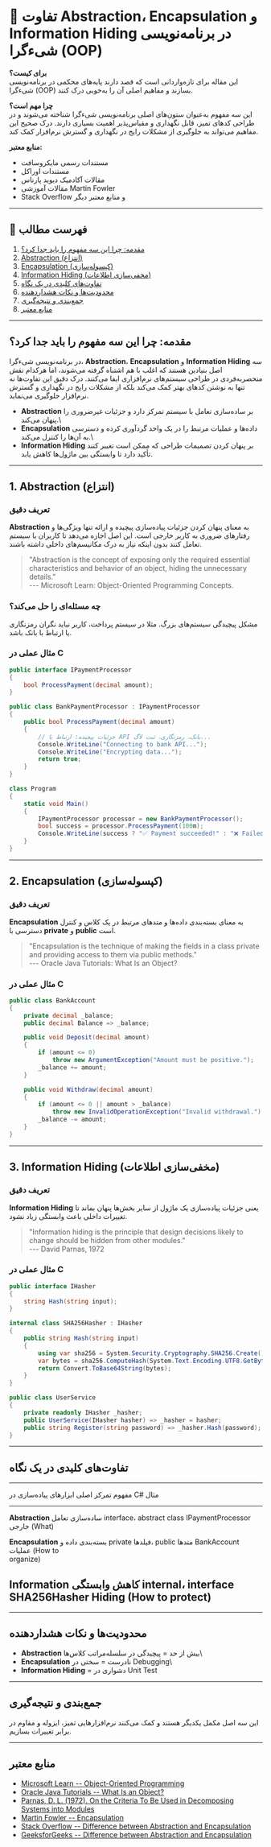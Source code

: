 ﻿# 📘 تفاوت Abstraction، Encapsulation و Information Hiding در برنامه‌نویسی شیءگرا (OOP)

**برای کیست؟**\
این مقاله برای تازه‌واردانی است که قصد دارند پایه‌های محکمی در برنامه‌نویسی
شیءگرا (OOP) بسازند و مفاهیم اصلی آن را به‌خوبی درک کنند.

**چرا مهم است؟**\
این سه مفهوم به‌عنوان ستون‌های اصلی برنامه‌نویسی شیءگرا شناخته می‌شوند و در
طراحی کدهای تمیز، قابل نگهداری و مقیاس‌پذیر اهمیت بسیاری دارند. درک صحیح
این مفاهیم می‌تواند به جلوگیری از مشکلات رایج در نگهداری و گسترش نرم‌افزار
کمک کند.

**منابع معتبر:**

-   مستندات رسمی مایکروسافت
-   مستندات اوراکل
-   مقالات آکادمیک دیوید پارناس
-   مقالات آموزشی Martin Fowler
-   Stack Overflow و منابع معتبر دیگر

------------------------------------------------------------------------

## 🔗 فهرست مطالب

1.  [مقدمه: چرا این سه مفهوم را باید جدا
    کرد؟](#مقدمه-چرا-این-سه-مفهوم-را-باید-جدا-کرد)
2.  [Abstraction (انتزاع)](#abstraction-انتزاع)
3.  [Encapsulation (کپسوله‌سازی)](#encapsulation-کپسوله‌سازی)
4.  [Information Hiding (مخفی‌سازی
    اطلاعات)](#information-hiding-مخفی‌سازی-اطلاعات)
5.  [تفاوت‌های کلیدی در یک نگاه](#تفاوت‌های-کلیدی-در-یک-نگاه)
6.  [محدودیت‌ها و نکات هشداردهنده](#محدودیت‌ها-و-نکات-هشداردهنده)
7.  [جمع‌بندی و نتیجه‌گیری](#جمع‌بندی-و-نتیجه‌گیری)
8.  [منابع معتبر](#منابع-معتبر)

------------------------------------------------------------------------

## مقدمه: چرا این سه مفهوم را باید جدا کرد؟

در برنامه‌نویسی شیءگرا، **Abstraction**، **Encapsulation** و
**Information Hiding** سه اصل بنیادین هستند که اغلب با هم اشتباه گرفته
می‌شوند، اما هرکدام نقش منحصربه‌فردی در طراحی سیستم‌های نرم‌افزاری ایفا
می‌کنند. درک دقیق این تفاوت‌ها نه تنها به نوشتن کدهای بهتر کمک می‌کند بلکه
از مشکلات رایج در نگهداری و گسترش نرم‌افزار جلوگیری می‌نماید.

-   **Abstraction** بر ساده‌سازی تعامل با سیستم تمرکز دارد و جزئیات
    غیرضروری را پنهان می‌کند.\
-   **Encapsulation** داده‌ها و عملیات مرتبط را در یک واحد گردآوری کرده و
    دسترسی به آن‌ها را کنترل می‌کند.\
-   **Information Hiding** بر پنهان کردن تصمیمات طراحی که ممکن است تغییر
    کنند تأکید دارد تا وابستگی بین ماژول‌ها کاهش یابد.

------------------------------------------------------------------------

## 1. Abstraction (انتزاع)

### تعریف دقیق

**Abstraction** به معنای پنهان کردن جزئیات پیاده‌سازی پیچیده و ارائه تنها
ویژگی‌ها و رفتارهای ضروری به کاربر خارجی است. این اصل اجازه می‌دهد تا
کاربران با سیستم تعامل کنند بدون اینکه نیاز به درک مکانیسم‌های داخلی
داشته باشند.

> "Abstraction is the concept of exposing only the required essential
> characteristics and behavior of an object, hiding the unnecessary
> details."\
> --- Microsoft Learn: Object-Oriented Programming Concepts.

### چه مسئله‌ای را حل می‌کند؟

مشکل پیچیدگی سیستم‌های بزرگ. مثلا در سیستم پرداخت، کاربر نباید نگران
رمزنگاری یا ارتباط با بانک باشد.

### مثال عملی در C

``` csharp
public interface IPaymentProcessor
{
    bool ProcessPayment(decimal amount);
}

public class BankPaymentProcessor : IPaymentProcessor
{
    public bool ProcessPayment(decimal amount)
    {
        // جزئیات پیچیده: ارتباط با API بانک، رمزنگاری، ثبت لاگ...
        Console.WriteLine("Connecting to bank API...");
        Console.WriteLine("Encrypting data...");
        return true;
    }
}

class Program
{
    static void Main()
    {
        IPaymentProcessor processor = new BankPaymentProcessor();
        bool success = processor.ProcessPayment(100m);
        Console.WriteLine(success ? "✅ Payment succeeded!" : "❌ Failed!");
    }
}
```

------------------------------------------------------------------------

## 2. Encapsulation (کپسوله‌سازی)

### تعریف دقیق

**Encapsulation** به معنای بسته‌بندی داده‌ها و متدهای مرتبط در یک کلاس و
کنترل دسترسی با **private** و **public** است.

> "Encapsulation is the technique of making the fields in a class
> private and providing access to them via public methods."\
> --- Oracle Java Tutorials: What Is an Object?

### مثال عملی در C

``` csharp
public class BankAccount
{
    private decimal _balance;
    public decimal Balance => _balance;

    public void Deposit(decimal amount)
    {
        if (amount <= 0)
            throw new ArgumentException("Amount must be positive.");
        _balance += amount;
    }

    public void Withdraw(decimal amount)
    {
        if (amount <= 0 || amount > _balance)
            throw new InvalidOperationException("Invalid withdrawal.");
        _balance -= amount;
    }
}
```

------------------------------------------------------------------------

## 3. Information Hiding (مخفی‌سازی اطلاعات)

### تعریف دقیق

**Information Hiding** یعنی جزئیات پیاده‌سازی یک ماژول از سایر بخش‌ها
پنهان بماند تا تغییرات داخلی باعث وابستگی زیاد نشود.

> "Information hiding is the principle that design decisions likely to
> change should be hidden from other modules."\
> --- David Parnas, 1972

### مثال عملی در C

``` csharp
public interface IHasher
{
    string Hash(string input);
}

internal class SHA256Hasher : IHasher
{
    public string Hash(string input)
    {
        using var sha256 = System.Security.Cryptography.SHA256.Create();
        var bytes = sha256.ComputeHash(System.Text.Encoding.UTF8.GetBytes(input));
        return Convert.ToBase64String(bytes);
    }
}

public class UserService
{
    private readonly IHasher _hasher;
    public UserService(IHasher hasher) => _hasher = hasher;
    public string Register(string password) => _hasher.Hash(password);
}
```

------------------------------------------------------------------------

## تفاوت‌های کلیدی در یک نگاه

  --------------------------------------------------------------------------------------------
  مفهوم               تمرکز اصلی       ابزارهای پیاده‌سازی در C#            مثال
  ------------------- ---------------- ----------------------------------- -------------------
  **Abstraction**     ساده‌سازی تعامل   interface، abstract class           IPaymentProcessor
                      خارجی (What)                                         

  **Encapsulation**   بسته‌بندی داده و  private فیلدها، public متدها        BankAccount
                      عملیات (How to                                       
                      organize)                                            

  **Information       کاهش وابستگی     internal، interface                 SHA256Hasher
  Hiding**            (How to protect)                                     
  --------------------------------------------------------------------------------------------

------------------------------------------------------------------------

## محدودیت‌ها و نکات هشداردهنده

-   **Abstraction** بیش از حد = پیچیدگی در سلسله‌مراتب کلاس‌ها\
-   **Encapsulation** نادرست = سختی در Debugging\
-   **Information Hiding** = دشواری در Unit Test

------------------------------------------------------------------------

## جمع‌بندی و نتیجه‌گیری

این سه اصل مکمل یکدیگر هستند و کمک می‌کنند نرم‌افزارهایی تمیز، ایزوله و
مقاوم در برابر تغییرات بسازیم.

------------------------------------------------------------------------

## منابع معتبر

-   [Microsoft Learn -- Object-Oriented
    Programming](https://learn.microsoft.com/en-us/dotnet/csharp/fundamentals/object-oriented/)
-   [Oracle Java Tutorials -- What Is an
    Object?](https://docs.oracle.com/javase/tutorial/java/concepts/object.html)
-   [Parnas, D. L. (1972). On the Criteria To Be Used in Decomposing
    Systems into Modules](https://dl.acm.org/doi/10.1145/361598.361623)
-   [Martin Fowler --
    Encapsulation](https://martinfowler.com/bliki/Encapsulation.html)
-   [Stack Overflow -- Difference between Abstraction and
    Encapsulation](https://stackoverflow.com/questions/742341/difference-between-abstraction-and-encapsulation)
-   [GeeksforGeeks -- Difference between Abstraction and
    Encapsulation](https://www.geeksforgeeks.org/difference-between-abstraction-and-encapsulation-in-java-with-examples/)